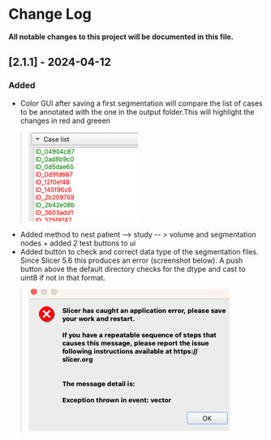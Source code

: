 # Change Log

**All notable changes to this project will be documented in this file.**


## [2.1.1] - 2024-04-12

### Added
- Color GUI after saving a first segmentation will compare the list of cases to be annotated with the one in the output folder.This will highlight the changes in red and greeen
> ![Colored list.png](images%2FColored%20list.png)
- Added method to nest patient --> study -- > volume and segmentation nodes + added 2 test buttons to ui
- Added button to check and correct data type of the segmentation files. Since Slicer 5.6 this produces an error (screenshot below). A push button above the default directory checks for the dtype and cast to uint8 if not in that format. 
>![Slicer vector error float vs uint8.png](images%2FSlicer%20vector%20error%20float%20vs%20uint8.png)